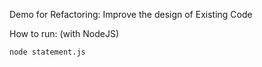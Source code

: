Demo for Refactoring: Improve the design of Existing Code

How to run: (with NodeJS)
```
node statement.js
```